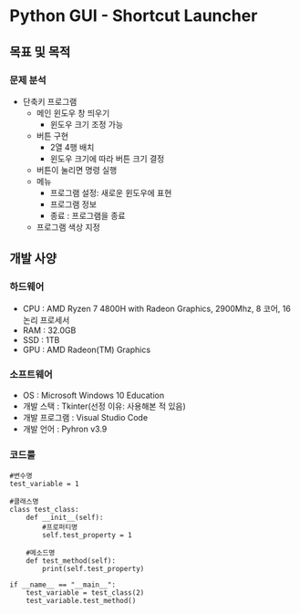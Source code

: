 # Python GUI - Shortcut Launcher
## 목표 및 목적

### 문제 분석
 + 단축키 프로그램 
    + 메인 윈도우 창 띄우기
        + 윈도우 크기 조정 가능
    + 버튼 구현 
        + 2열 4행 배치
        + 윈도우 크기에 따라 버튼 크기 결정
    + 버튼이 눌리면 명령 실행
    + 메뉴
        + 프로그램 설정: 새로운 윈도우에 표현
        + 프로그램 정보
        + 종료 : 프로그램을 종료
    + 프로그램 색상 지정

## 개발 사양
### 하드웨어
+ CPU : AMD Ryzen 7 4800H with Radeon Graphics, 2900Mhz, 8 코어, 16 논리 프로세서
+ RAM : 32.0GB
+ SSD : 1TB
+ GPU : AMD Radeon(TM) Graphics

### 소프트웨어
+ OS : Microsoft Windows 10 Education
+ 개발 스택 : Tkinter(선정 이유: 사용해본 적 있음)
+ 개발 프로그램 : Visual Studio Code
+ 개발 언어 : Pyhron v3.9

### 코드룰

    #변수명
    test_variable = 1

    #클래스명
    class test_class:
        def __init__(self):
            #프로퍼티명
            self.test_property = 1

        #메소드명
        def test_method(self):
            print(self.test_property)

    if __name__ == "__main__":
        test_variable = test_class(2)
        test_variable.test_method()

